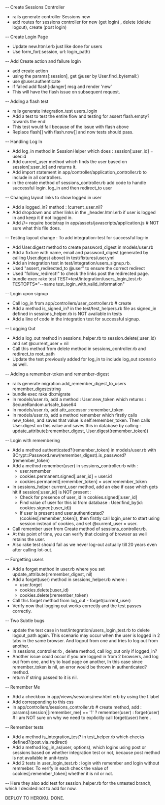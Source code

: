 

-- Create Sessions Controller
- rails generate controller Sessions new
- add routes for sessions controller for new (get login) , delete (delete logout), create (post login)

-- Create Login Page
- Update new.html.erb just like done for users
- Use form_for(:session, url: login_path)

-- Add Create action and failure login
- add create action
- using the params[:session], get @user by User.find_by(email:)
- use @user.authenticate 
- if failed add flash[:danger] msg and render 'new'
- This will have the flash issue on subsequent request.

-- Adding a flash test
- rails generate integration_test users_login
- Add a test to test the entire flow and testing for assert flash.empty? towards the end
- This test would fail because of the issue with flash above
- Replace flash[] with flash.now[] and now tests should pass. 

-- Handling Log In
- Add log_in method in SessionHelper which does : session[:user_id] = user.id
- Add current_user method which finds the user based on session[:user_id] and returns it. 
- Add import statement in app/controller/application_controller.rb to include in all controllers. 
- in the create method of sessions_controller.rb add code to handle successful login. log_in and then redirect_to user

-- Changing layout links to show logged in user 
- Add a logged_in? method : !current_user.nil?
- Add dropdown and other links in the _header.html.erb if user is logged in and keep it if not logged in. 
- Add //= require bootstrap in app/assets/javascripts/application.js # NOT sure what this file does. 

-- Testing layout change : To add integration-test for successful log-in.
- Add User.digest method to create password_digest in models/user.rb
- Add a fixture with name, email and password_digest (generated by calling User.digest above) in test/fixtures/user.yml
- Add an integration test in test/integration/users_signup.rb. 
- Used "assert_redirected_to @user" to ensure the correct redirect
- Used "follow_redirect!" to check the links post the redirected page. 
- bundle exec rake test TEST=test/integration/users_login_test.rb TESTOPTS="--name test_login_with_valid_information"

-- Login upon signup 
- Call log_in from app/controllers/user_controller.rb # create
- Add a method is_signed_in? in the test/test_helpers.rb file as signed_in defined in sessions_helper.rb is NOT available in tests
- Add a line of code in the integration test for successful signup. 

-- Logging Out
- Add a log_out method in sessions_helper.rb to session.delete(:user_id) and set @current_user = nil
- Call this method from delete method in sessions_controller.rb and redirect_to root_path
- Update the test previously added for log_in to include log_out scenario as well. 

-- Adding a remember-token and remember-digest
- rails generate migration add_remember_digest_to_users remember_digest:string
- bundle exec rake db:migrate 
- In models/user.rb, add a method : User.new_token which returns : SecureRandom.urlsafe_base64 
- In models/user.rb, add attr_accessor :remember_token
- In models/user.rb, add a method remember which firstly calls new_token, and saves that value is self.remember_token. Then calls User.digest on this value and saves this in database by calling : update_attribute(:remember_digest, User.digest(remember_token))

-- Login with remembering 
- Add a method authenticated?(remember_token) in models/user.rb with BCrypt::Password.new(remember_digest).is_password?(remember_token) 
- Add a method remember(user) in sessions_controller.rb with : 
	* user.remember
	* cookies.permanent.signed[:user_id] = user.id
	* cookies.permanent[:remember_token] = user.remember_token
- In sessions_helper current_user method, add an else if case which gets hit if session[:user_id] is NOT present : 
	* Check for presence of user_id in cookies.signed[:user_id]
	* Find value of user for this id from database : User.find_by(id: cookies.signed[:user_id])
	* If user is present and user.authenticated?(cookies[:remember_token]), then firstly call login_user to start using session instead of cookies, and set @current_user = user. 
- Call remember user from Create method of sessions_controller.rb. 
- At this point of time, you can verify that closing of browser as well retains the user.
- Also rake test should fail as we never log-out actually till 20 years even after calling lot-out. 

-- Forgetting users
- Add a forget method in user.rb where you set update_attribute(:remember_digest, nil)
- Add a forget(user) method in sessions_helper.rb where : 
   * user.forget
   * cookies.delete(:user_id)
   * cookies.delete(:remember_token)
- Call this forget method from log_out - forget(current_user)
- Verify now that logging out works correctly and the test passes correctly. 

-- Two Subtle bugs
- update the test case in test/integration/users_login_test.rb to delete logout_path again. This scenario may occur when the user is logged in 2 tabs in the same browser. And logout from one and tries to log out from another.
- In sessions_controller.rb , delete method, call log_out only if logged_in?
- Another issue could occur if you are logged in from 2 browsers, and log out from one, and try to load page on another, In this case since remember_token is nil, an error would be thrown in authenticated? method.
- return if string passed to it is nil. 

-- Remember Me
- Add a checkbox in app/views/sessions/new.html.erb by using the f.label 
- Add corresponding to this css
- In app/controllers/sessions_controller.rb # create method, add : params[:session][:remember_me] == '1' ? remember(user) : forget(user) # I am NOT sure on why we need to explicitly call forget(user) here . 

-- Remember tests
- Add a method is_integration_test? in test_helper.rb which checks defined?(post_via_redirect)
- Add a method log_in_as(user, options), which logins using post or sessions based on whether integration test or not, because post method is not available in unit-tests
- Add 2 tests in user_login_test.rb : login with remember and login without remmeber. To verify in each check the value of cookies[:remember_token] whether it is nil or not. 

-- Here they also add test for session_helper.rb for the untested branch, which I decided not to add for now. 

DEPLOY TO HEROKU.
DONE. 
